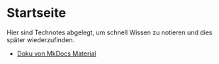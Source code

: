 # Startseite
Hier sind Technotes abgelegt, um schnell Wissen zu notieren und dies später wiederzufinden.
* [Doku von MkDocs Material](https://squidfunk.github.io/mkdocs-material/reference/)
